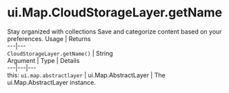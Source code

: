  
#  ui.Map.CloudStorageLayer.getName
Stay organized with collections  Save and categorize content based on your preferences. 
Usage | Returns  
---|---  
`CloudStorageLayer.getName()` | String  
Argument | Type | Details  
---|---|---  
this: `ui.map.abstractlayer` | ui.Map.AbstractLayer | The ui.Map.AbstractLayer instance.  
